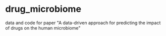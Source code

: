 # drug_microbiome
 data and code for paper "A data-driven approach for predicting the impact of drugs on the human microbiome"
